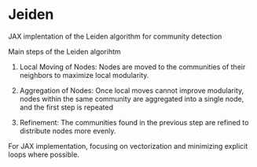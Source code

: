 # Jeiden
JAX implentation of the Leiden algorithm for community detection

Main steps of the Leiden algorihtm 

1. Local Moving of Nodes: Nodes are moved to the communities of their neighbors to maximize local modularity.

2. Aggregation of Nodes: Once local moves cannot improve modularity, nodes within the same community are aggregated into a single node, and the first step is repeated

3. Refinement: The communities found in the previous step are refined to distribute nodes more evenly.

For JAX implementation, focusing on vectorization and minimizing explicit loops where possible.

